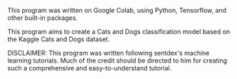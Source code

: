 This program was written on Google Colab, using Python, Tensorflow, and other built-in packages.

This program aims to create a Cats and Dogs classification model based on the Kaggle Cats and Dogs dataset.

DISCLAIMER: This program was written following sentdex's machine learning tutorials. Much of the credit should be directed to him for creating such a comprehensive and easy-to-understand tutorial.
